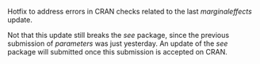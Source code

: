 Hotfix to address errors in CRAN checks related to the last *marginaleffects* update.

Not that this update still breaks the *see* package, since the previous submission of *parameters* was just yesterday. An update of the *see* package will submitted once this submission is accepted on CRAN.
